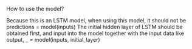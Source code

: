 How to use the model?

Because this is an LSTM model, when using this model, it should not be predictions = model(inputs)
The initial hidden layer of LSTM should be obtained first, and input into the model together with the input data like output, _ = model(inputs, initial_layer)